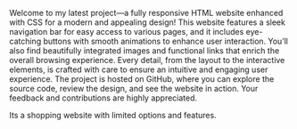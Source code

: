 Welcome to my latest project—a fully responsive HTML website enhanced with CSS for a modern and appealing design! This website features a sleek navigation bar for easy access to various pages, and it includes eye-catching buttons with smooth animations to enhance user interaction. You’ll also find beautifully integrated images and functional links that enrich the overall browsing experience. Every detail, from the layout to the interactive elements, is crafted with care to ensure an intuitive and engaging user experience. The project is hosted on GitHub, where you can explore the source code, review the design, and see the website in action. Your feedback and contributions are highly appreciated.

Its a shopping website with limited options and features.
